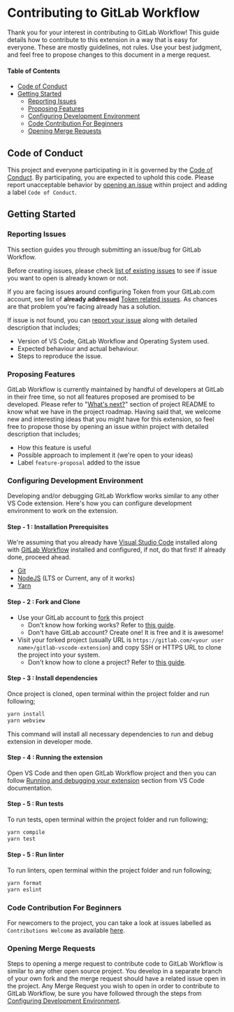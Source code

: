 # Contributing to GitLab Workflow

Thank you for your interest in contributing to GitLab Workflow! This guide details how to contribute
to this extension in a way that is easy for everyone. These are mostly guidelines, not rules.
Use your best judgment, and feel free to propose changes to this document in a merge request.

#### Table of Contents

*  [Code of Conduct](#code-of-conduct)
*  [Getting Started](#getting-started)
    *  [Reporting Issues](#reporting-issues)
    *  [Proposing Features](#proposing-features)
    *  [Configuring Development Environment](#configuring-development-environment)
    *  [Code Contribution For Beginners](#code-contribution-for-beginners)
    *  [Opening Merge Requests](#opening-merge-requests)

## Code of Conduct

This project and everyone participating in it is governed by the [Code of Conduct](CODE_OF_CONDUCT.md).
By participating, you are expected to uphold this code. Please report unacceptable behavior by
[opening an issue](https://gitlab.com/fatihacet/gitlab-vscode-extension/issues/new) within project
and adding a label `Code of Conduct`.

## Getting Started

### Reporting Issues

This section guides you through submitting an issue/bug for GitLab Workflow.

Before creating issues, please check [list of existing issues](https://gitlab.com/fatihacet/gitlab-vscode-extension/issues)
to see if issue you want to open is already known or not.

If you are facing issues around configuring Token from your GitLab.com account, see
list of **already addressed** [Token related issues](https://gitlab.com/fatihacet/gitlab-vscode-extension/issues?scope=all&utf8=%E2%9C%93&state=closed&label_name[]=token-issue).
As chances are that problem you're facing already has a solution.

If issue is not found, you can [report your issue](https://gitlab.com/fatihacet/gitlab-vscode-extension/issues/new) along
with detailed description that includes;

*  Version of VS Code, GitLab Workflow and Operating System used.
*  Expected behaviour and actual behaviour.
*  Steps to reproduce the issue.

### Proposing Features

GitLab Workflow is currently maintained by handful of developers at GitLab in their free time, so not
all features proposed are promised to be developed. Please refer to "[What's next?](https://gitlab.com/fatihacet/gitlab-vscode-extension#whats-next)"
section of project README to know what we have in the project roadmap. Having said that, we welcome new and interesting
ideas that you might have for this extension, so feel free to propose those by opening an issue within
project with detailed description that includes;

*  How this feature is useful
*  Possible approach to implement it (we're open to your ideas)
*  Label `feature-proposal` added to the issue

### Configuring Development Environment

Developing and/or debugging GitLab Workflow works similar to any other VS Code extension. Here's how you can configure
development environment to work on the extension.

#### Step - 1 : Installation Prerequisites

We're assuming that you already have [Visual Studio Code](https://code.visualstudio.com/) installed along
with [GitLab Workflow](https://marketplace.visualstudio.com/items?itemName=GitLab.gitlab-workflow) installed
and configured, if not, do that first! If already done, proceed ahead.

*  [Git](https://git-scm.com/)
*  [NodeJS](https://nodejs.org/en/) (LTS or Current, any of it works)
*  [Yarn](https://yarnpkg.com/en/)

#### Step - 2 : Fork and Clone

*  Use your GitLab account to [fork](https://gitlab.com/fatihacet/gitlab-vscode-extension/forks/new) this project
    *  Don't know how forking works? Refer to [this guide](https://docs.gitlab.com/ee/gitlab-basics/fork-project.html#doc-nav).
    *  Don't have GitLab account? Create one! It is free and it is awesome!
*  Visit your forked project (usually URL is `https://gitlab.com/<your user name>/gitlab-vscode-extension`) and copy
   SSH or HTTPS URL to clone the project into your system.
    *  Don't know how to clone a project? Refer to [this guide](https://docs.gitlab.com/ee/gitlab-basics/command-line-commands.html#clone-your-project).

#### Step - 3 : Install dependencies

Once project is cloned, open terminal within the project folder and run following;

```bash
yarn install
yarn webview
```

This command will install all necessary dependencies to run and debug extension in developer mode.

#### Step - 4 : Running the extension

Open VS Code and then open GitLab Workflow project and then you can follow [Running and debugging your extension](https://code.visualstudio.com/docs/extensions/developing-extensions#_running-and-debugging-your-extension)
section from VS Code documentation.

#### Step - 5 : Run tests

To run tests, open terminal within the project folder and run following;

```bash
yarn compile
yarn test
```

#### Step - 5 : Run linter

To run linters, open terminal within the project folder and run following;

```bash
yarn format
yarn eslint
```

### Code Contribution For Beginners

For newcomers to the project, you can take a look at issues labelled as `Contributions Welcome`
as available [here](https://gitlab.com/fatihacet/gitlab-vscode-extension/issues?label_name%5B%5D=Contributions+Welcome).

### Opening Merge Requests

Steps to opening a merge request to contribute code to GitLab Workflow is similar to any other open source project.
You develop in a separate branch of your own fork and the merge request should have a related issue open in the project.
Any Merge Request you wish to open in order to contribute to GitLab Workflow, be sure you have followed through the steps from [Configuring Development Environment](#configuring-development-environment).
